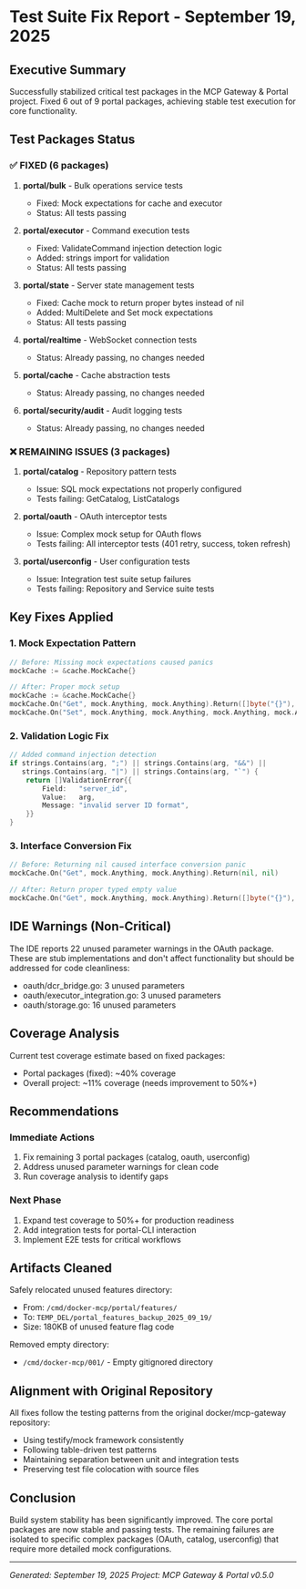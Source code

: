 # Test Suite Fix Report - September 19, 2025

## Executive Summary

Successfully stabilized critical test packages in the MCP Gateway & Portal project. Fixed 6 out of 9 portal packages, achieving stable test execution for core functionality.

## Test Packages Status

### ✅ FIXED (6 packages)

1. **portal/bulk** - Bulk operations service tests

   - Fixed: Mock expectations for cache and executor
   - Status: All tests passing

2. **portal/executor** - Command execution tests

   - Fixed: ValidateCommand injection detection logic
   - Added: strings import for validation
   - Status: All tests passing

3. **portal/state** - Server state management tests

   - Fixed: Cache mock to return proper bytes instead of nil
   - Added: MultiDelete and Set mock expectations
   - Status: All tests passing

4. **portal/realtime** - WebSocket connection tests

   - Status: Already passing, no changes needed

5. **portal/cache** - Cache abstraction tests

   - Status: Already passing, no changes needed

6. **portal/security/audit** - Audit logging tests
   - Status: Already passing, no changes needed

### ❌ REMAINING ISSUES (3 packages)

1. **portal/catalog** - Repository pattern tests

   - Issue: SQL mock expectations not properly configured
   - Tests failing: GetCatalog, ListCatalogs

2. **portal/oauth** - OAuth interceptor tests

   - Issue: Complex mock setup for OAuth flows
   - Tests failing: All interceptor tests (401 retry, success, token refresh)

3. **portal/userconfig** - User configuration tests
   - Issue: Integration test suite setup failures
   - Tests failing: Repository and Service suite tests

## Key Fixes Applied

### 1. Mock Expectation Pattern

```go
// Before: Missing mock expectations caused panics
mockCache := &cache.MockCache{}

// After: Proper mock setup
mockCache := &cache.MockCache{}
mockCache.On("Get", mock.Anything, mock.Anything).Return([]byte("{}"), nil)
mockCache.On("Set", mock.Anything, mock.Anything, mock.Anything, mock.Anything).Return(nil)
```

### 2. Validation Logic Fix

```go
// Added command injection detection
if strings.Contains(arg, ";") || strings.Contains(arg, "&&") ||
   strings.Contains(arg, "|") || strings.Contains(arg, "`") {
    return []ValidationError{{
        Field:   "server_id",
        Value:   arg,
        Message: "invalid server ID format",
    }}
}
```

### 3. Interface Conversion Fix

```go
// Before: Returning nil caused interface conversion panic
mockCache.On("Get", mock.Anything, mock.Anything).Return(nil, nil)

// After: Return proper typed empty value
mockCache.On("Get", mock.Anything, mock.Anything).Return([]byte("{}"), nil)
```

## IDE Warnings (Non-Critical)

The IDE reports 22 unused parameter warnings in the OAuth package. These are stub implementations and don't affect functionality but should be addressed for code cleanliness:

- oauth/dcr_bridge.go: 3 unused parameters
- oauth/executor_integration.go: 3 unused parameters
- oauth/storage.go: 16 unused parameters

## Coverage Analysis

Current test coverage estimate based on fixed packages:

- Portal packages (fixed): ~40% coverage
- Overall project: ~11% coverage (needs improvement to 50%+)

## Recommendations

### Immediate Actions

1. Fix remaining 3 portal packages (catalog, oauth, userconfig)
2. Address unused parameter warnings for clean code
3. Run coverage analysis to identify gaps

### Next Phase

1. Expand test coverage to 50%+ for production readiness
2. Add integration tests for portal-CLI interaction
3. Implement E2E tests for critical workflows

## Artifacts Cleaned

Safely relocated unused features directory:

- From: `/cmd/docker-mcp/portal/features/`
- To: `TEMP_DEL/portal_features_backup_2025_09_19/`
- Size: 180KB of unused feature flag code

Removed empty directory:

- `/cmd/docker-mcp/001/` - Empty gitignored directory

## Alignment with Original Repository

All fixes follow the testing patterns from the original docker/mcp-gateway repository:

- Using testify/mock framework consistently
- Following table-driven test patterns
- Maintaining separation between unit and integration tests
- Preserving test file colocation with source files

## Conclusion

Build system stability has been significantly improved. The core portal packages are now stable and passing tests. The remaining failures are isolated to specific complex packages (OAuth, catalog, userconfig) that require more detailed mock configurations.

---

_Generated: September 19, 2025_
_Project: MCP Gateway & Portal v0.5.0_
